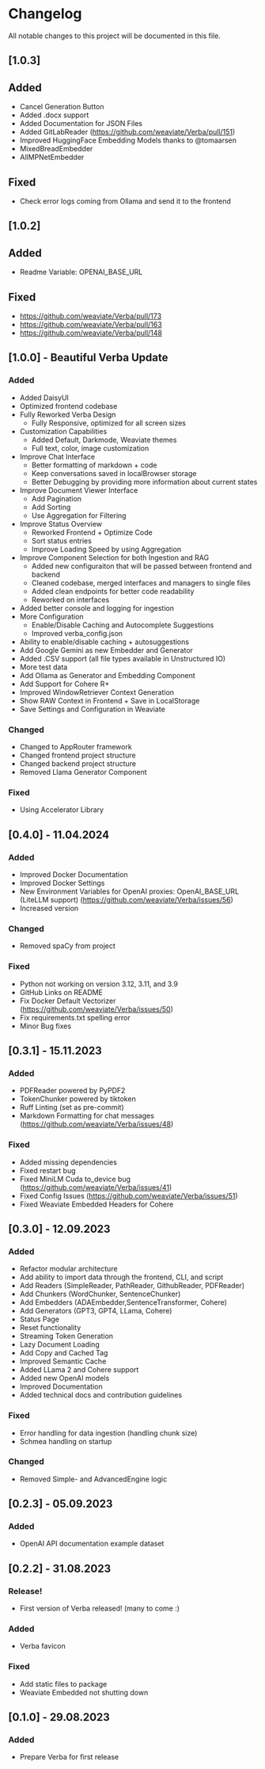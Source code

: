 # Changelog

All notable changes to this project will be documented in this file.

## [1.0.3]

## Added

- Cancel Generation Button
- Added .docx support
- Added Documentation for JSON Files
- Added GitLabReader (https://github.com/weaviate/Verba/pull/151)
- Improved HuggingFace Embedding Models thanks to @tomaarsen
- MixedBreadEmbedder
- AllMPNetEmbedder

## Fixed

- Check error logs coming from Ollama and send it to the frontend

## [1.0.2]

## Added

- Readme Variable: OPENAI_BASE_URL

## Fixed

- https://github.com/weaviate/Verba/pull/173
- https://github.com/weaviate/Verba/pull/163
- https://github.com/weaviate/Verba/pull/148

## [1.0.0] - Beautiful Verba Update

### Added

- Added DaisyUI
- Optimized frontend codebase
- Fully Reworked Verba Design
  - Fully Responsive, optimized for all screen sizes
- Customization Capabilities
  - Added Default, Darkmode, Weaviate themes
  - Full text, color, image customization
- Improve Chat Interface
  - Better formatting of markdown + code
  - Keep conversations saved in localBrowser storage
  - Better Debugging by providing more information about current states
- Improve Document Viewer Interface
  - Add Pagination
  - Add Sorting
  - Use Aggregation for Filtering
- Improve Status Overview
  - Reworked Frontend + Optimize Code
  - Sort status entries
  - Improve Loading Speed by using Aggregation
- Improve Component Selection for both Ingestion and RAG
  - Added new configuraiton that will be passed between frontend and backend
  - Cleaned codebase, merged interfaces and managers to single files
  - Added clean endpoints for better code readability
  - Reworked on interfaces
- Added better console and logging for ingestion
- More Configuration
  - Enable/Disable Caching and Autocomplete Suggestions
  - Improved verba_config.json
- Ability to enable/disable caching + autosuggestions
- Add Google Gemini as new Embedder and Generator
- Added .CSV support (all file types available in Unstructured IO)
- More test data
- Add Ollama as Generator and Embedding Component
- Add Support for Cohere R+
- Improved WindowRetriever Context Generation
- Show RAW Context in Frontend + Save in LocalStorage
- Save Settings and Configuration in Weaviate

### Changed

- Changed to AppRouter framework
- Changed frontend project structure
- Changed backend project structure
- Removed Llama Generator Component

### Fixed

- Using Accelerator Library

## [0.4.0] - 11.04.2024

### Added

- Improved Docker Documentation
- Improved Docker Settings
- New Environment Variables for OpenAI proxies: OpenAI_BASE_URL (LiteLLM support) (https://github.com/weaviate/Verba/issues/56)
- Increased version

### Changed

- Removed spaCy from project

### Fixed

- Python not working on version 3.12, 3.11, and 3.9
- GitHub Links on README
- Fix Docker Default Vectorizer (https://github.com/weaviate/Verba/issues/50)
- Fix requirements.txt spelling error
- Minor Bug fixes

## [0.3.1] - 15.11.2023

### Added

- PDFReader powered by PyPDF2
- TokenChunker powered by tiktoken
- Ruff Linting (set as pre-commit)
- Markdown Formatting for chat messages (https://github.com/weaviate/Verba/issues/48)

### Fixed

- Added missing dependencies
- Fixed restart bug
- Fixed MiniLM Cuda to_device bug (https://github.com/weaviate/Verba/issues/41)
- Fixed Config Issues (https://github.com/weaviate/Verba/issues/51)
- Fixed Weaviate Embedded Headers for Cohere

## [0.3.0] - 12.09.2023

### Added

- Refactor modular architecture
- Add ability to import data through the frontend, CLI, and script
- Add Readers (SimpleReader, PathReader, GithubReader, PDFReader)
- Add Chunkers (WordChunker, SentenceChunker)
- Add Embedders (ADAEmbedder,SentenceTransformer, Cohere)
- Add Generators (GPT3, GPT4, LLama, Cohere)
- Status Page
- Reset functionality
- Streaming Token Generation
- Lazy Document Loading
- Add Copy and Cached Tag
- Improved Semantic Cache
- Added LLama 2 and Cohere support
- Added new OpenAI models
- Improved Documentation
- Added technical docs and contribution guidelines

### Fixed

- Error handling for data ingestion (handling chunk size)
- Schmea handling on startup

### Changed

- Removed Simple- and AdvancedEngine logic

## [0.2.3] - 05.09.2023

### Added

- OpenAI API documentation example dataset

## [0.2.2] - 31.08.2023

### Release!

- First version of Verba released! (many to come :)

### Added

- Verba favicon

### Fixed

- Add static files to package
- Weaviate Embedded not shutting down

## [0.1.0] - 29.08.2023

### Added

- Prepare Verba for first release
